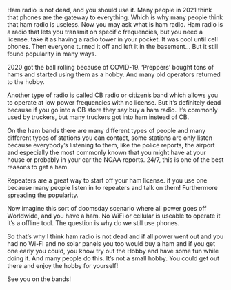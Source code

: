 Ham radio is not dead, and you should use it.
Many people in 2021 think that phones are the gateway to everything. Which is why many people think that
ham radio is useless. Now you may ask what is ham radio. Ham radio is a radio that lets you transmit on
specific frequencies, but you need a license. take it as having a radio tower in your pocket.
It was cool until cell phones. Then everyone turned it off and left it in the basement... 
But it still found popularity in many ways.

2020 got the ball rolling because of COVID-19. ‘Preppers’ bought tons of hams and started using them as a hobby.
And many old operators returned to the hobby.

Another type of radio is called CB radio or citizen’s band which allows 
you to operate at low power frequencies with no license.
But it’s definitely dead because if you go into a CB store they say buy a ham radio. 
It’s commonly used by truckers, but many truckers got into ham instead of CB.

On the ham bands there are many different types of people and many different types of stations you can contact,
some stations are only listen because everybody’s listening to them, like the police reports, the airport and especially
the most commonly known that you might have at your house or probably in your car the NOAA reports. 24/7, this is one of
the best reasons to get a ham.

Repeaters are a great way to start off your ham license.
if you use one because many people listen in to repeaters and talk on them! Furthermore spreading the popularity.

Now imagine this sort of doomsday scenario where all power goes off Worldwide, and you have a ham. No WiFi or cellular is useable 
to operate it it’s  a offline tool. The question is why do we still use phones.

So that’s why I think ham radio is not dead and if all power went out and you had no Wi-Fi
and no solar panels you too would buy a ham and if you get one early you could, you know try out the Hobby
and have some fun while doing it. And many people do this. It’s not a small hobby. You could get out there and 
enjoy the hobby for yourself! 

See you on the bands!
